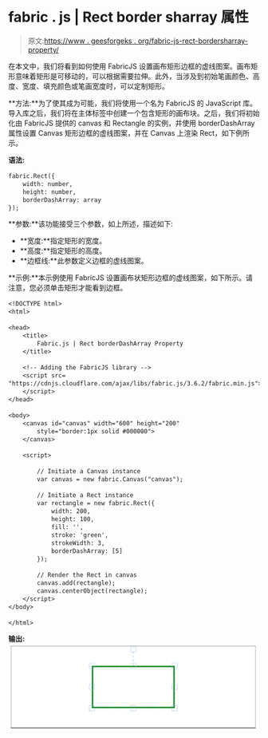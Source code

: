 # fabric . js | Rect border sharray 属性

> 原文:[https://www . geesforgeks . org/fabric-js-rect-bordersharray-property/](https://www.geeksforgeeks.org/fabric-js-rect-borderdasharray-property/)

在本文中，我们将看到如何使用 FabricJS 设置画布矩形边框的虚线图案。画布矩形意味着矩形是可移动的，可以根据需要拉伸。此外，当涉及到初始笔画颜色、高度、宽度、填充颜色或笔画宽度时，可以定制矩形。

**方法:**为了使其成为可能，我们将使用一个名为 FabricJS 的 JavaScript 库。导入库之后，我们将在主体标签中创建一个包含矩形的画布块。之后，我们将初始化由 FabricJS 提供的 canvas 和 Rectangle 的实例，并使用 borderDashArray 属性设置 Canvas 矩形边框的虚线图案，并在 Canvas 上渲染 Rect，如下例所示。

**语法:**

```
fabric.Rect({
    width: number,
    height: number,
    borderDashArray: array
}); 
```

**参数:**该功能接受三个参数，如上所述，描述如下:

*   **宽度:**指定矩形的宽度。
*   **高度:**指定矩形的高度。
*   **边框线:**此参数定义边框的虚线图案。

**示例:**本示例使用 FabricJS 设置画布状矩形边框的虚线图案，如下所示。请注意，您必须单击矩形才能看到边框。

```
<!DOCTYPE html> 
<html> 

<head> 
    <title> 
        Fabric.js | Rect borderDashArray Property
    </title> 

    <!-- Adding the FabricJS library -->
    <script src= 
"https://cdnjs.cloudflare.com/ajax/libs/fabric.js/3.6.2/fabric.min.js"> 
    </script> 
</head> 

<body> 
    <canvas id="canvas" width="600" height="200"
        style="border:1px solid #000000"> 
    </canvas> 

    <script> 

        // Initiate a Canvas instance 
        var canvas = new fabric.Canvas("canvas"); 

        // Initiate a Rect instance 
        var rectangle = new fabric.Rect({ 
            width: 200,
            height: 100,
            fill: '', 
            stroke: 'green',
            strokeWidth: 3,
            borderDashArray: [5] 
        }); 

        // Render the Rect in canvas 
        canvas.add(rectangle); 
        canvas.centerObject(rectangle);
    </script> 
</body> 

</html>
```

**输出:**
![](img/5906e9f0880afca8e43781e0af7bbf14.png)